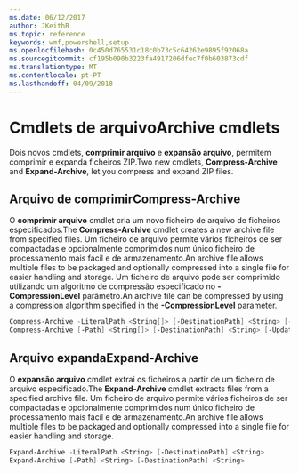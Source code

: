 ```yaml
---
ms.date: 06/12/2017
author: JKeithB
ms.topic: reference
keywords: wmf,powershell,setup
ms.openlocfilehash: 0c450d765531c18c0b73c5c64262e9895f92068a
ms.sourcegitcommit: cf195b090b3223fa4917206dfec7f0b603873cdf
ms.translationtype: MT
ms.contentlocale: pt-PT
ms.lasthandoff: 04/09/2018
---
```

# <a name="archive-cmdlets"></a><span data-ttu-id="2b9d4-102">Cmdlets de arquivo</span><span class="sxs-lookup"><span data-stu-id="2b9d4-102">Archive cmdlets</span></span>

<span data-ttu-id="2b9d4-103">Dois novos cmdlets, **comprimir arquivo** e **expansão arquivo**, permitem comprimir e expanda ficheiros ZIP.</span><span class="sxs-lookup"><span data-stu-id="2b9d4-103">Two new cmdlets, **Compress-Archive** and **Expand-Archive**, let you compress and expand ZIP files.</span></span>

## <a name="compress-archive"></a><span data-ttu-id="2b9d4-104">Arquivo de comprimir</span><span class="sxs-lookup"><span data-stu-id="2b9d4-104">Compress-Archive</span></span>
<span data-ttu-id="2b9d4-105">O **comprimir arquivo** cmdlet cria um novo ficheiro de arquivo de ficheiros especificados.</span><span class="sxs-lookup"><span data-stu-id="2b9d4-105">The **Compress-Archive** cmdlet creates a new archive file from specified files.</span></span> <span data-ttu-id="2b9d4-106">Um ficheiro de arquivo permite vários ficheiros de ser compactadas e opcionalmente comprimidos num único ficheiro de processamento mais fácil e de armazenamento.</span><span class="sxs-lookup"><span data-stu-id="2b9d4-106">An archive file allows multiple files to be packaged and optionally compressed into a single file for easier handling and storage.</span></span> <span data-ttu-id="2b9d4-107">Um ficheiro de arquivo pode ser comprimido utilizando um algoritmo de compressão especificado no **- CompressionLevel** parâmetro.</span><span class="sxs-lookup"><span data-stu-id="2b9d4-107">An archive file can be compressed by using a compression algorithm specified in the **-CompressionLevel** parameter.</span></span>
```powershell
Compress-Archive -LiteralPath <String[]> [-DestinationPath] <String> [-Update] [-CompressionLevel <Microsoft.PowerShell.Commands.CompressionLevel>]
Compress-Archive [-Path] <String[]> [-DestinationPath] <String> [-Update] [-CompressionLevel <Microsoft.PowerShell.Commands.CompressionLevel>]
```

## <a name="expand-archive"></a><span data-ttu-id="2b9d4-108">Arquivo expanda</span><span class="sxs-lookup"><span data-stu-id="2b9d4-108">Expand-Archive</span></span>
<span data-ttu-id="2b9d4-109">O **expansão arquivo** cmdlet extrai os ficheiros a partir de um ficheiro de arquivo especificado.</span><span class="sxs-lookup"><span data-stu-id="2b9d4-109">The **Expand-Archive** cmdlet extracts files from a specified archive file.</span></span> <span data-ttu-id="2b9d4-110">Um ficheiro de arquivo permite vários ficheiros de ser compactadas e opcionalmente comprimidos num único ficheiro de processamento mais fácil e de armazenamento.</span><span class="sxs-lookup"><span data-stu-id="2b9d4-110">An archive file allows multiple files to be packaged and optionally compressed into a single file for easier handling and storage.</span></span>
```powershell
Expand-Archive -LiteralPath <String> [-DestinationPath] <String>
Expand-Archive [-Path] <String> [-DestinationPath] <String>
```